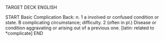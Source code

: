 TARGET DECK
ENGLISH

START
Basic
Complication
Back: n. 1 a involved or confused condition or state. B complicating circumstance; difficulty. 2 (often in pl.) Disease or condition aggravating or arising out of a previous one. [latin: related to *complicate]
END
